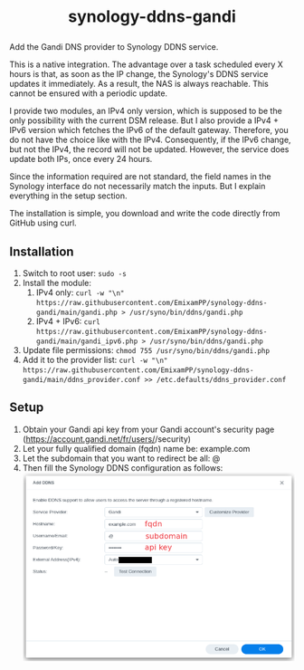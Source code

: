 # <p align=center>synology-ddns-gandi</p>
Add the Gandi DNS provider to Synology DDNS service. 

This is a native integration. The advantage over a task scheduled every X hours is that, as soon as the IP change, the Synology's DDNS service updates it immediately. As a result, the NAS is always reachable. This cannot be ensured with a periodic update.

I provide two modules, an IPv4 only version, which is supposed to be the only possibility with the current DSM release. But I also provide a IPv4 + IPv6 version which fetches the IPv6 of the default gateway. Therefore, you do not have the choice like with the IPv4. Consequently, if the IPv6 change, but not the IPv4, the record will not be updated. However, the service does update both IPs, once every 24 hours.

Since the information required are not standard, the field names in the Synology interface do not necessarily match the inputs. But I explain everything in the setup section. 

The installation is simple, you download and write the code directly from GitHub using curl.

## Installation
1. Switch to root user: `sudo -s`
2. Install the module: 
   1. IPv4 only: `curl -w "\n" https://raw.githubusercontent.com/EmixamPP/synology-ddns-gandi/main/gandi.php > /usr/syno/bin/ddns/gandi.php`
   2. IPv4 + IPv6: `curl https://raw.githubusercontent.com/EmixamPP/synology-ddns-gandi/main/gandi_ipv6.php > /usr/syno/bin/ddns/gandi.php`
3. Update file permissions: `chmod 755 /usr/syno/bin/ddns/gandi.php`
4. Add it to the provider list: `curl -w "\n" https://raw.githubusercontent.com/EmixamPP/synology-ddns-gandi/main/ddns_provider.conf >> /etc.defaults/ddns_provider.conf`

## Setup
1. Obtain your Gandi api key from your Gandi account's security page (https://account.gandi.net/fr/users/<username>/security)
2. Let your fully qualified domain (fqdn) name be: example.com 
3. Let the subdomain that you want to redirect be all: @
4. Then fill the Synology DDNS configuration as follows:
      ![](.github/screenshots/example.png)
